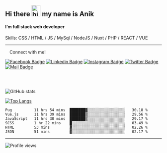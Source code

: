 ## Hi there <img src="https://user-images.githubusercontent.com/1303154/88677602-1635ba80-d120-11ea-84d8-d263ba5fc3c0.gif" width="28px" height="36" alt="hi"> my name is Anik

#### I’m full stack web developer

Skills:  CSS / HTML / JS / MySql / NodeJS / Nuxt / PHP / REACT / VUE


---

&emsp;Connect with me!

<a href="https://www.facebook.com/anik.aritro" target="_blank">![Facebook Badge](https://img.shields.io/badge/Facebook-1877F2?style=for-the-badge&logo=facebook&logoColor=white)</a> [![Linkedin Badge](https://img.shields.io/badge/LinkedIn-0077B5?style=for-the-badge&logo=linkedin&logoColor=white)](https://www.linkedin.com/in/anik-hossain540323/) [![Instagram Badge](https://img.shields.io/badge/Instagram-E4405F?style=for-the-badge&logo=instagram&logoColor=white)](https://www.instagram.com/aritro.anik) [![Twitter Badge](https://img.shields.io/badge/Twitter-1DA1F2?style=for-the-badge&logo=twitter&logoColor=white)](https://twitter.com/AritroAnik) [![Mail Badge](https://img.shields.io/badge/Gmail-D14836?style=for-the-badge&logo=gmail&logoColor=white)](mailto:anikhossain9120@gmail.com)

</br>
</br>


![GitHub stats](https://github-readme-stats.vercel.app/api?username=anik-hossain&show_icons=true&theme=monokai)

[![Top Langs](https://github-readme-stats.vercel.app/api/top-langs/?username=anik-hossain&layout=compact&theme=monokai)](https://github.com/anik-hossain)

<!--START_SECTION:waka-->

```text
Pug          11 hrs 54 mins  ███████▓░░░░░░░░░░░░░░░░░   30.18 %
Vue.js       11 hrs 39 mins  ███████▒░░░░░░░░░░░░░░░░░   29.56 %
JavaScript   11 hrs 30 mins  ███████▒░░░░░░░░░░░░░░░░░   29.17 %
SCSS         1 hr 22 mins    █░░░░░░░░░░░░░░░░░░░░░░░░   03.49 %
HTML         53 mins         ▓░░░░░░░░░░░░░░░░░░░░░░░░   02.26 %
JSON         51 mins         ▓░░░░░░░░░░░░░░░░░░░░░░░░   02.17 %
```

<!--END_SECTION:waka-->
---

![Profile views](https://gpvc.arturio.dev/anik-hossain)  
